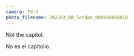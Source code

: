 ```yaml
---
camera: FX-3
photo_filename: 202203_BW_london_000005080010
---
```


Not the capitol.

No es el capitolio.